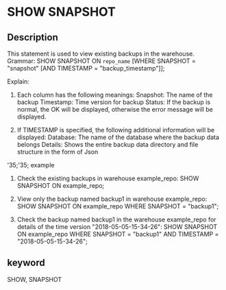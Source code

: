 <!-- 
Licensed to the Apache Software Foundation (ASF) under one
or more contributor license agreements.  See the NOTICE file
distributed with this work for additional information
regarding copyright ownership.  The ASF licenses this file
to you under the Apache License, Version 2.0 (the
"License"); you may not use this file except in compliance
with the License.  You may obtain a copy of the License at

  http://www.apache.org/licenses/LICENSE-2.0

Unless required by applicable law or agreed to in writing,
software distributed under the License is distributed on an
"AS IS" BASIS, WITHOUT WARRANTIES OR CONDITIONS OF ANY
KIND, either express or implied.  See the License for the
specific language governing permissions and limitations
under the License.
-->

# SHOW SNAPSHOT
## Description
This statement is used to view existing backups in the warehouse.
Grammar:
SHOW SNAPSHOT ON `repo_name`
[WHERE SNAPSHOT = "snapshot" [AND TIMESTAMP = "backup_timestamp"]];

Explain:
1. Each column has the following meanings:
Snapshot: The name of the backup
Timestamp: Time version for backup
Status: If the backup is normal, the OK will be displayed, otherwise the error message will be displayed.

2. If TIMESTAMP is specified, the following additional information will be displayed:
Database: The name of the database where the backup data belongs
Details: Shows the entire backup data directory and file structure in the form of Json

'35;'35; example
1. Check the existing backups in warehouse example_repo:
SHOW SNAPSHOT ON example_repo;

2. View only the backup named backup1 in warehouse example_repo:
SHOW SNAPSHOT ON example_repo WHERE SNAPSHOT = "backup1";

2. Check the backup named backup1 in the warehouse example_repo for details of the time version "2018-05-05-15-34-26":
SHOW SNAPSHOT ON example_repo
WHERE SNAPSHOT = "backup1" AND TIMESTAMP = "2018-05-05-15-34-26";

## keyword
SHOW, SNAPSHOT
